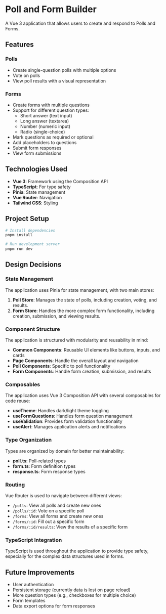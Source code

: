 # Poll and Form Builder

A Vue 3 application that allows users to create and respond to Polls and Forms.

## Features

### Polls

- Create single-question polls with multiple options
- Vote on polls
- View poll results with a visual representation

### Forms

- Create forms with multiple questions
- Support for different question types:
  - Short answer (text input)
  - Long answer (textarea)
  - Number (numeric input)
  - Radio (single-choice)
- Mark questions as required or optional
- Add placeholders to questions
- Submit form responses
- View form submissions

## Technologies Used

- **Vue 3**: Framework using the Composition API
- **TypeScript**: For type safety
- **Pinia**: State management
- **Vue Router**: Navigation
- **Tailwind CSS**: Styling

## Project Setup

```bash
# Install dependencies
pnpm install

# Run development server
pnpm run dev
```

## Design Decisions

### State Management

The application uses Pinia for state management, with two main stores:

1. **Poll Store**: Manages the state of polls, including creation, voting, and results.
2. **Form Store**: Handles the more complex form functionality, including creation, submission, and viewing results.

### Component Structure

The application is structured with modularity and reusability in mind:

- **Common Components**: Reusable UI elements like buttons, inputs, and cards
- **Page Components**: Handle the overall layout and navigation
- **Poll Components**: Specific to poll functionality
- **Form Components**: Handle form creation, submission, and results

### Composables

The application uses Vue 3 Composition API with several composables for code reuse:

- **useTheme**: Handles dark/light theme toggling
- **useFormQuestions**: Handles form question management
- **useValidation**: Provides form validation functionality
- **useAlert**: Manages application alerts and notifications

### Type Organization

Types are organized by domain for better maintainability:

- **poll.ts**: Poll-related types
- **form.ts**: Form definition types
- **response.ts**: Form response types

### Routing

Vue Router is used to navigate between different views:

- `/polls`: View all polls and create new ones
- `/polls/:id`: Vote on a specific poll
- `/forms`: View all forms and create new ones
- `/forms/:id`: Fill out a specific form
- `/forms/:id/results`: View the results of a specific form

### TypeScript Integration

TypeScript is used throughout the application to provide type safety, especially for the complex data structures used in forms.

## Future Improvements

- User authentication
- Persistent storage (currently data is lost on page reload)
- More question types (e.g., checkboxes for multiple choice)
- Form templates
- Data export options for form responses
